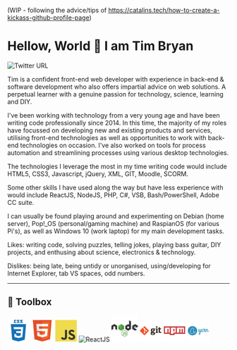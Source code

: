 (WIP - following the advice/tips of https://catalins.tech/how-to-create-a-kickass-github-profile-page)

# Hellow, World 👋 I am Tim Bryan

![Twitter URL](https://img.shields.io/twitter/url?style=social&url=https%3A%2F%2Ftwitter.com%2FTimBryanDev)

Tim is a confident front-end web developer with experience in back-end & software development who also offers impartial advice on web solutions. A perpetual learner with a genuine passion for technology, science, learning and DIY.

I've been working with technology from a very young age and have been writing code professionally since 2014. In this time, the majority of my roles have focussed on developing new and existing products and services, utilising front-end technologies as well as opportunities to work with back-end technologies on occasion. I've also worked on tools for process automation and streamlining processes using various desktop technologies.

The technologies I leverage the most in my time writing code would include HTML5, CSS3, Javascript, jQuery, XML, GIT, Moodle, SCORM.

Some other skills I have used along the way but have less experience with would include ReactJS, NodeJS, PHP, C#, VSB, Bash/PowerShell, Adobe CC suite.

I can usually be found playing around and experimenting on Debian (home server), Pop!_OS (personal/gaming machine) and RaspianOS (for various Pi's), as well as Windows 10 (work laptop) for my main development tasks.

Likes: writing code, solving puzzles, telling jokes, playing bass guitar, DIY projects, and enthusing about science, electronics & technology.

Dislikes: being late, being untidy or unorganised, using/developing for Internet Explorer, tab VS spaces, odd numbers.

---

## 🧰 Toolbox

<img src="https://github.com/devicons/devicon/blob/master/icons/css3/css3-plain-wordmark.svg" alt="CSS" width="50" height="50"/> <img src="https://github.com/devicons/devicon/blob/master/icons/html5/html5-original.svg" alt="HTML" width="50" height="50"/> <img src="https://github.com/devicons/devicon/blob/master/icons/javascript/javascript-original.svg" alt="JavaScript" width="50" height="50"/> <img src="https://github.com/devicons/devicon/blob/master/icons/vuejs/react-original.svg" alt="ReactJS" width="50" height="50"/> <img src="https://github.com/devicons/devicon/blob/master/icons/nodejs/nodejs-original-wordmark.svg" alt="NodeJS" width="60" height="60"/> <img src="https://github.com/devicons/devicon/blob/master/icons/git/git-original-wordmark.svg" alt="Git" width="50" height="50"/> <img src="https://github.com/devicons/devicon/blob/master/icons/npm/npm-original-wordmark.svg" alt="npm" width="50" height="50"/> <img src="https://github.com/devicons/devicon/blob/master/icons/yarn/yarn-original-wordmark.svg" alt="yarn" width="50" height="50"/> 
